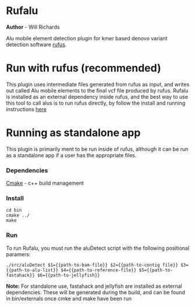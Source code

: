 # Rufalu
**Author** - Will Richards

Alu mobile element detection plugin for  kmer based denovo variant detection software [rufus](https://github.com/jandrewrfarrell/RUFUS). 


#  Run with rufus (recommended)

 This plugin uses intermediate files generated from rufus as input, and writes out called Alu mobile elements to the final vcf file produced by rufus.  Rufalu is installed as an external dependency inside rufus, and the best way to use this tool to call alus is to run rufus directly, by follow the install and running instructions [here](https://github.com/jandrewrfarrell/RUFUS)
# Running as standalone app

This plugin is primarily ment to be run inside of rufus, although it can be run as a standalone app if a user has the appropriate files.

### Dependencies
[Cmake](https://cmake.org/download/) - c++ build management

### Install
```
cd bin
cmake ../
make
```

### Run 

To run Rufalu, you must run the aluDetect script with the following positional paramers:
```
./src/aluDetect $1={{path-to-bam-file}} $2={{path-to-contig file}} $3={{path-to-alu-list}} $4={{path-to-reference-file}} $5={{path-to-fastahack}} $6={{path-to-jellyfish}}
```


**Note:** For standalone use, fastahack and jellyfish are installed as external dependencies.  These will be generated during the  build, and can be found in bin/externals once cmke and make have been run
